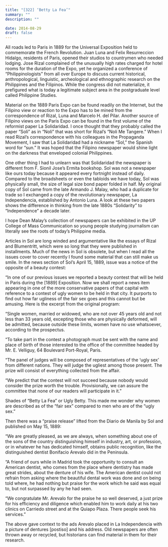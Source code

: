 ```yaml
---
title: "[322] ‘Betty La Fea’"
summary: ""
description: ""

date: 2014-08-29
draft: false
---
```


All roads led to Paris in 1889 for the Universal Exposition held to commemorate the French Revolution. Juan Luna and Felix Resurreccion Hidalgo, residents of Paris, opened their studios to countrymen who needed lodging. Jose Rizal complained of the unusually high rates charged for hotel rooms for the duration of the Expo, yet he organized a conference of “Philippinologists” from all over Europe to discuss current historical, anthropological, linguistic, archeological and ethnographic research on the Philippines and the Filipinos. While the congress did not materialize, it prefigured what is today a legitimate subject area in the postgraduate level called Philippine Studies.

Material on the 1889 Paris Expo can be found readily on the Internet, but the Filipino view or reaction to the Expo has to be mined from the correspondence of Rizal, Luna and Marcelo H. del Pilar. Another source of Filipino views on the Paris Expo can be found in the first volume of the reformist paper La Solidaridad. I once thought that they probably called the paper “Soli” as in “Noli” that was short for Rizal’s “Noli Me Tangere.” When I read Rizal’s correspondence with his colleagues in the Propaganda Movement, I saw that La Solidaridad had a nickname “Sol,” the Spanish word for “sun.” It was hoped that the Filipino newspaper would shine light on the darkness that enveloped colonial Philippines.

One other thing I had to unlearn was that Solidaridad the newspaper is different from F. Sionil Jose’s Ermita bookshop. Sol was not a newspaper like ours today because it appeared every fortnight instead of daily. Compared to the broadsheets or even the tabloids we have today, Sol was physically small, the size of legal size bond paper folded in half. My original copy of Sol came from the late Armando J. Malay, who had a duplicate for trade so I exchanged a copy of the revolutionary newspaper, La Independencia, established by Antonio Luna. A look at these two papers shows the difference in thinking from the late 1880s “Solidarity” to “Independence” a decade later.

I hope Dean Malay’s collection of newspapers can be exhibited in the UP College of Mass Communication so young people studying journalism can literally see the roots of today’s Philippine media.

Articles in Sol are long winded and argumentative like the essays of Rizal and Blumentritt, which were so long that they were published in installments. Much of the news in Sol is obsolete, but when I read all the issues cover to cover recently I found some material that can still make us smile. In the news section of Sol’s April 15, 1889, issue was a notice of the opposite of a beauty contest:

“In one of our previous issues we reported a beauty contest that will be held in Paris during the [1889] Exposition. Now we shall report a news item appearing in one of the more conservative papers of that capital with reference to a contest of ugly women to be held in that city. It purports to find out how far ugliness of the fair sex goes and this cannot but be amusing. Here is the excerpt from the original program:

“Single women, married or widowed, who are not over 45 years old and not less than 33 years old, excepting those who are physically deformed, will be admitted, because outside these limits, women have no use whatsoever, according to the prospectus.

“To take part in the contest a photograph must be sent with the name and place of birth of those interested to the office of the committee headed by Mr. E. Velliguy, 64 Boulevard Port-Royal, Paris.

“The panel of judges will be composed of representatives of the ‘ugly sex’ from different nations. They will judge the ugliest among those present. The prize will consist of everything collected from the affair.

“We predict that the contest will not succeed because nobody would consider the prize worth the trouble. Provisionally, we can assure the committee that none of our readers will participate in it.”

Shades of “Betty La Fea” or Ugly Betty. This made me wonder why women are described as of the “fair sex” compared to men who are of the “ugly sex.”

Then there was a “praise release” lifted from the Diario de Manila by Sol and published on May 15, 1889:

“We are greatly pleased, as we are always, when something about one of the sons of the country distinguishing himself in industry, art, or profession, or in whatever he has dedicated himself, obtains public recognition, like the distinguished dentist Bonifacio Arevalo did in the Peninsula.

“A friend of ours while in Madrid took the opportunity to consult an American dentist, who comes from the place where dentistry has made great strides, about the denture of his wife. The American dentist could not refrain from asking where the beautiful dental work was done and on being told where, he had nothing but praise for the work which he said was equal to, but not surpassed by any he had seen.

“We congratulate Mr. Arevalo for the praise he so well deserved, a just prize for his efficiency and diligence which enabled him to work daily at his two clinics on Carriedo street and at the Quiapo Plaza. There people seek his services.”

The above gave context to the ads Arevalo placed in La Independencia with a picture of dentures [postiso] and his address. Old newspapers are often thrown away or recycled, but historians can find material in them for their research.
